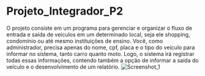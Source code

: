 # Projeto_Integrador_P2

O projeto consiste em um programa para gerenciar e organizar o fluxo de entrada e saída de veículos em um determinado local, seja ele shopping, condomínio ou até mesmo instituições de ensino. Você, como administrador, precisa apenas do nome, cpf, placa e o tipo do veículo para informar no sistema, tanto carro quanto moto. Logo, o sistema irá registrar todas essas informações, contendo também a opção de informar a saída do veículo e o desenvolvimento de um relatório.
![Screenshot_1](https://user-images.githubusercontent.com/64321545/144305921-0dac1a38-9331-4003-b4d6-8f8f59c531cb.png)
